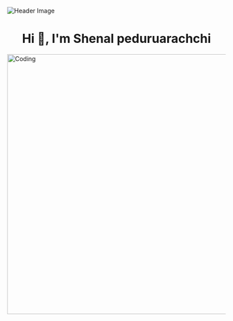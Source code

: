 ![Header Image](https://user-images.githubusercontent.com/74038190/212284136-03988914-d899-44b4-b1d9-4eeccf656e44.gif)

<h1 align="center">Hi 👋, I'm Shenal peduruarachchi</h1>
<img align="right" alt="Coding" width="600" src="https://user-images.githubusercontent.com/74038190/218265814-3084a4ba-809c-4135-afc0-8685d0f634b3.gif">
